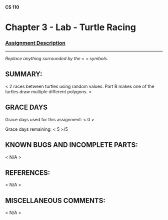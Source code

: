 #### CS 110
# Chapter 3 - Lab - Turtle Racing

### [Assignment Description](https://docs.google.com/document/d/1MWJnOpOaQL3yQb1-FVcj7SZLzLQRGZrbhnpyOL0v6mE/edit?usp=sharing)

***

_Replace anything surrounded by the `< >` symbols._

## SUMMARY:
 < 2 races between turtles using random values. Part B makes one of the turtles draw multiple different polygons. >

## GRACE DAYS
Grace days used for this assignment: < 0 >

Grace days remaining: < 5 >/5

## KNOWN BUGS AND INCOMPLETE PARTS:
 < N/A >

## REFERENCES:
 < N/A >

## MISCELLANEOUS COMMENTS:
 < N/A >
